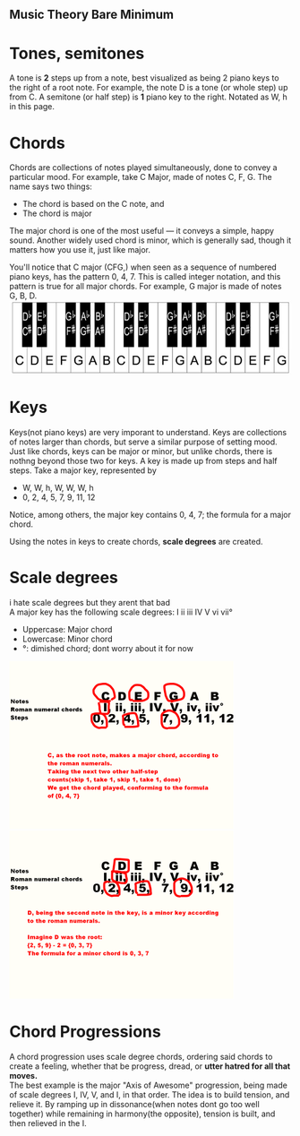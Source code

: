 ## Music Theory Bare Minimum
<h1>Tones, semitones</h1>
A tone is <b>2</b> steps up from a note, best visualized as being 2 piano keys to the right of a root note. For example, the note D is a tone (or whole step) up from C. A semitone (or half step) is <b>1</b> piano key to the right. Notated as W, h in this page.



<h1>Chords</h1>
Chords are collections of notes played simultaneously, done to convey a particular mood. For example, take C Major, made of notes C, F, G. The name says two things:
<ul>
    <li>The chord is based on the C note, and</li>
    <li>The chord is major</li>
</ul>
The major chord is one of the most useful — it conveys a simple, happy sound. Another widely used chord is minor, which is generally sad, though it matters how you use it, just like major.

You'll notice that C major (CFG,) when seen as a sequence of numbered piano keys, has the pattern 0, 4, 7. This is called integer notation, and this pattern is true for all major chords. For example, G major is made of notes G, B, D. 
![](./resources/keyboard%20diagram.jpg)



<h1>Keys</h1>
Keys(not piano keys) are very imporant to understand. Keys are collections of notes larger than chords, but serve a similar purpose of setting mood. Just like chords, keys can be major or minor, but unlike chords, there is nothng beyond those two for keys. A key is made up from steps and half steps. Take a major key, represented by <ul>
    <li> W, W, h, W, W, W, h</li>
    <li>0, 2, 4, 5, 7, 9, 11, 12</li>
</ul> 
Notice, among others, the major key contains 0, 4, 7; the formula for a major chord.

Using the notes in keys to create chords, <b>scale degrees</b> are created. 

<h1>Scale degrees</h1>
i hate scale degrees but they arent that bad <br>
A major key has the following scale degrees:
I ii iii IV V vi vii°
<ul>
    <li>Uppercase: Major chord</li>
    <li>Lowercase: Minor chord</li>
    <li>°: dimished chord; dont worry about it for now</li>
</ul>

![](./resources/ex1.png) <br>
![](./resources/ex2.png)


<h1>Chord Progressions</h1>
A chord progression uses scale degree chords, ordering said chords to create a feeling, whether that be progress, dread, or <b>utter hatred for all that moves. </b> <br>
The best example is the major "Axis of Awesome" progression, being made of scale degrees I, IV, V, and I, in that order. The idea is to build tension, and relieve it. By ramping up in dissonance(when notes dont go too well together) while remaining in harmony(the opposite), tension is built, and then relieved in the I.
